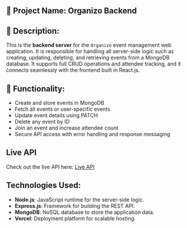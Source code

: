 ## 📌 Project Name: Organizo Backend

## 📄 Description:
This is the **backend server** for the `Organizo` event management web application. It is responsible for handling all server-side logic such as creating, updating, deleting, and retrieving events from a MongoDB database. It supports full CRUD operations and attendee tracking, and it connects seamlessly with the frontend built in React.js.

## 🚀 Functionality:
- Create and store events in MongoDB
- Fetch all events or user-specific events
- Update event details using PATCH
- Delete any event by ID
- Join an event and increase attendee count
- Secure API access with error handling and response messaging

## Live API
Check out the live API here: [Live API](https://eventmanagment-flax.vercel.app/)

## Technologies Used:
- **Node.js**: JavaScript runtime for the server-side logic.
- **Express.js**: Framework for building the REST API.
- **MongoDB**: NoSQL database to store the application data.
- **Vercel**: Deployment platform for scalable hosting.


